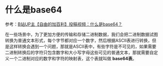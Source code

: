 # 什么是base64

参考：[B站UP主【自由的加百利】投稿视频：什么是base64？](https://www.bilibili.com/video/BV1qXoqYHEZ6/)

在一些场景中，为了更加方便的传输和存储二进制数据，我们会把二进制数据试图转换为普通文本形式，每个字节都对应一个数字，然后根据ASCII表进行转换，但是这样转换会遇到一个问题，那就是ASCII表中，有些字符是不可见的，如果需要二进制转换后的字符只包含数字和大小写字母这些可见的普通文本，那就需要自定义一个二进制对应的数字和字符的映射表，这个表就叫做 **base64表**。